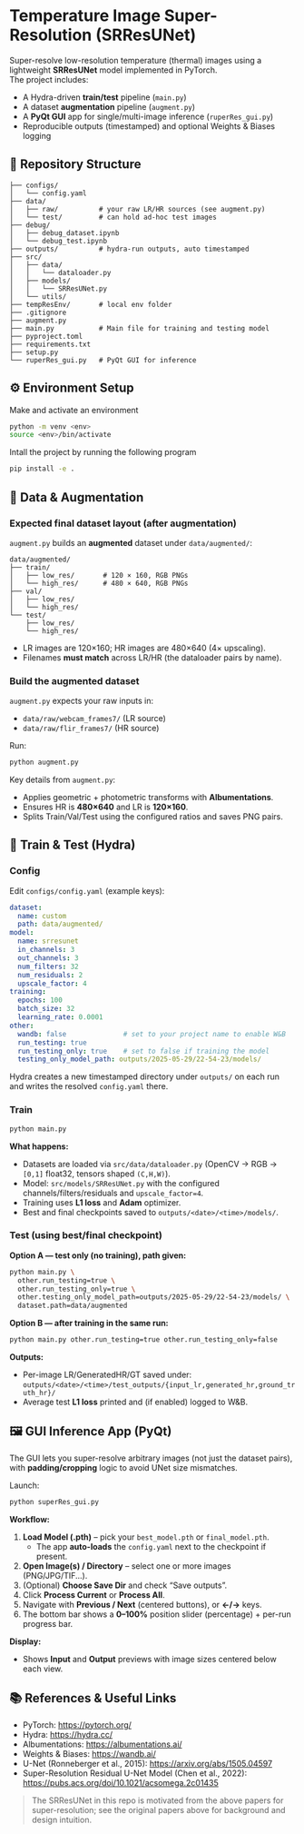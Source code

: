 # Temperature Image Super-Resolution (SRResUNet)

Super-resolve low-resolution temperature (thermal) images using a lightweight **SRResUNet** model implemented in PyTorch.  
The project includes:

- A Hydra-driven **train/test** pipeline (`main.py`)
- A dataset **augmentation** pipeline (`augment.py`)
- A **PyQt GUI** app for single/multi-image inference (`ruperRes_gui.py`)
- Reproducible outputs (timestamped) and optional Weights & Biases logging

## 🧭 Repository Structure

```
├── configs/
│   └── config.yaml
├── data/
│   ├── raw/          # your raw LR/HR sources (see augment.py)
│   └── test/         # can hold ad-hoc test images
├── debug/
│   ├── debug_dataset.ipynb
│   └── debug_test.ipynb
├── outputs/          # hydra-run outputs, auto timestamped
├── src/
│   ├── data/
│   │   └── dataloader.py
│   ├── models/
│   │   └── SRResUNet.py
│   └── utils/
├── tempResEnv/       # local env folder
├── .gitignore
├── augment.py
├── main.py           # Main file for training and testing model
├── pyproject.toml
├── requirements.txt
├── setup.py
└── ruperRes_gui.py   # PyQt GUI for inference
```


## ⚙️ Environment Setup


Make and activate an environment
```bash
python -m venv <env>
source <env>/bin/activate
```

Intall the project by running the following program 
```bash
pip install -e .
```


## 📁 Data & Augmentation

### Expected final dataset layout (after augmentation)
`augment.py` builds an **augmented** dataset under `data/augmented/`:

```
data/augmented/
├── train/
│   ├── low_res/       # 120 × 160, RGB PNGs
│   └── high_res/      # 480 × 640, RGB PNGs
├── val/
│   ├── low_res/
│   └── high_res/
└── test/
    ├── low_res/
    └── high_res/
```

- LR images are 120×160; HR images are 480×640 (4× upscaling).
- Filenames **must match** across LR/HR (the dataloader pairs by name).

### Build the augmented dataset

`augment.py` expects your raw inputs in:

- `data/raw/webcam_frames7/` (LR source)
- `data/raw/flir_frames7/`   (HR source)

Run:

```bash
python augment.py
```

Key details from `augment.py`:

- Applies geometric + photometric transforms with **Albumentations**.
- Ensures HR is **480×640** and LR is **120×160**.
- Splits Train/Val/Test using the configured ratios and saves PNG pairs.


## 🧪 Train & Test (Hydra)

### Config

Edit `configs/config.yaml` (example keys):

```yaml
dataset:
  name: custom
  path: data/augmented/
model:
  name: srresunet
  in_channels: 3
  out_channels: 3
  num_filters: 32
  num_residuals: 2
  upscale_factor: 4
training:
  epochs: 100
  batch_size: 32
  learning_rate: 0.0001
other:
  wandb: false              # set to your project name to enable W&B
  run_testing: true
  run_testing_only: true    # set to false if training the model
  testing_only_model_path: outputs/2025-05-29/22-54-23/models/
```

Hydra creates a new timestamped directory under `outputs/` on each run and writes the resolved `config.yaml` there.

### Train

```bash
python main.py 
```

**What happens:**

- Datasets are loaded via `src/data/dataloader.py` (OpenCV → RGB → `[0,1]` float32, tensors shaped `(C,H,W)`).
- Model: `src/models/SRResUNet.py` with the configured channels/filters/residuals and `upscale_factor=4`.
- Training uses **L1 loss** and **Adam** optimizer.
- Best and final checkpoints saved to `outputs/<date>/<time>/models/`.

### Test (using best/final checkpoint)

**Option A — test only (no training), path given:**

```bash
python main.py \
  other.run_testing=true \
  other.run_testing_only=true \
  other.testing_only_model_path=outputs/2025-05-29/22-54-23/models/ \
  dataset.path=data/augmented
```

**Option B — after training in the same run:**

```bash
python main.py other.run_testing=true other.run_testing_only=false
```

**Outputs:**

- Per-image LR/GeneratedHR/GT saved under:
  `outputs/<date>/<time>/test_outputs/{input_lr,generated_hr,ground_truth_hr}/`
- Average test **L1 loss** printed and (if enabled) logged to W&B.


## 🖼️ GUI Inference App (PyQt)

The GUI lets you super-resolve arbitrary images (not just the dataset pairs), with **padding/cropping** logic to avoid UNet size mismatches.

Launch:

```bash
python superRes_gui.py
```

**Workflow:**

1. **Load Model (.pth)** – pick your `best_model.pth` or `final_model.pth`.
   - The app **auto-loads** the `config.yaml` next to the checkpoint if present.
2. **Open Image(s) / Directory** – select one or more images (PNG/JPG/TIF...).
3. (Optional) **Choose Save Dir** and check “Save outputs”.
4. Click **Process Current** or **Process All**.
5. Navigate with **Previous / Next** (centered buttons), or **←/→** keys.
6. The bottom bar shows a **0–100%** position slider (percentage) + per-run progress bar.

**Display:**

- Shows **Input** and **Output** previews with image sizes centered below each view.


## 📚 References & Useful Links

- PyTorch: https://pytorch.org/  
- Hydra: https://hydra.cc/  
- Albumentations: https://albumentations.ai/  
- Weights & Biases: https://wandb.ai/  
- U-Net (Ronneberger et al., 2015): https://arxiv.org/abs/1505.04597  
- Super-Resolution Residual U-Net Model  (Chen et al., 2022): https://pubs.acs.org/doi/10.1021/acsomega.2c01435

> The SRResUNet in this repo  is motivated from the above papers for super-resolution; see the original papers above for background and design intuition.

